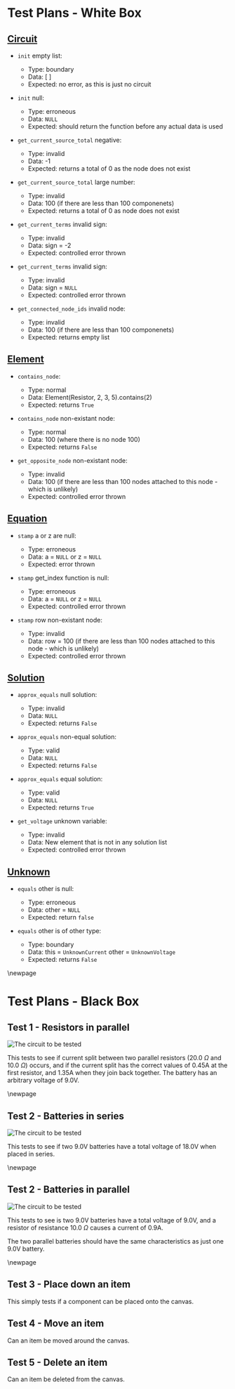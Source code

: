 # Test Plans - White Box


## [Circuit](#circuit)

- `init` empty list:
	- Type: boundary
	- Data: [ ]
	- Expected: no error, as this is just no circuit

- `init` null:
	- Type: erroneous
	- Data: `NULL`
	- Expected: should return the function before any actual
		data is used



- `get_current_source_total` negative:
	- Type: invalid
	- Data: -1
	- Expected: returns a total of 0 as the node does not exist

- `get_current_source_total` large number:
	- Type: invalid
	- Data: 100 (if there are less than 100 componenets)
	- Expected: returns a total of 0 as node does not exist



- `get_current_terms` invalid sign:
	- Type: invalid
	- Data: sign = -2
	- Expected: controlled error thrown

- `get_current_terms` invalid sign:
	- Type: invalid
	- Data: sign = `NULL`
	- Expected: controlled error thrown



- `get_connected_node_ids` invalid node:
	- Type: invalid
	- Data: 100 (if there are less than 100 componenets)
	- Expected: returns empty list

## [Element](#element)

- `contains_node`:
	- Type: normal
	- Data: Element(Resistor, 2, 3, 5).contains(2)
	- Expected: returns `True`

- `contains_node` non-existant node:
	- Type: normal
	- Data: 100 (where there is no node 100)
	- Expected: returns `False`

- `get_opposite_node` non-existant node:
	- Type: invalid
	- Data: 100 (if there are less than 100 nodes
		attached to this node - which is unlikely)
	- Expected: controlled error thrown

## [Equation](#equation)

- `stamp` a or z are null:
	- Type: erroneous
	- Data: a = `NULL` or z = `NULL`
	- Expected: error thrown

- `stamp` get_index function is null:
	- Type: erroneous
	- Data: a = `NULL` or z = `NULL`
	- Expected: controlled error thrown

- `stamp` row non-existant node:
	- Type: invalid
	- Data: row = 100 (if there are less than 100 nodes
		attached to this node - which is unlikely)
	- Expected: controlled error thrown

## [Solution](#solution)

- `approx_equals` null solution:
	- Type: invalid
	- Data: `NULL`
	- Expected: returns `False`

- `approx_equals` non-equal solution:
	- Type: valid
	- Data: `NULL`
	- Expected: returns `False`

- `approx_equals` equal solution:
	- Type: valid
	- Data: `NULL`
	- Expected: returns `True`


- `get_voltage` unknown variable:
	- Type: invalid
	- Data: New element that is not in any solution list
	- Expected: controlled error thrown


## [Unknown](#unknown)

- `equals` other is null:
	- Type: erroneous
	- Data: other = `NULL`
	- Expected: return `false`

- `equals` other is of other type:
	- Type: boundary
	- Data: this = `UnknownCurrent` other = `UnknownVoltage`
	- Expected: returns `False`


\newpage


# Test Plans - Black Box

## Test 1 - Resistors in parallel

![The circuit to be tested](images/blackbox_1.png)

This tests to see if current split between two parallel resistors
(20.0 $\Omega$ and 10.0 $\Omega$) occurs, and if the current split has
the correct values of 0.45A at the first resistor, and 1.35A when
they join back together. The battery has an arbitrary voltage of 9.0V.

\newpage

## Test 2 - Batteries in series

![The circuit to be tested](images/blackbox_2.png)

This tests to see if two 9.0V batteries have a total voltage of 18.0V
when placed in series.

\newpage

## Test 2 - Batteries in parallel

![The circuit to be tested](images/blackbox_3.png)

This tests to see is two 9.0V batteries have a total voltage of 9.0V,
and a resistor of resistance 10.0 $\Omega$ causes a current of 0.9A.

The two parallel batteries should have the same characteristics as just one
9.0V battery.

\newpage

## Test 3 - Place down an item

This simply tests if a component can be placed onto the canvas.

## Test 4 - Move an item

Can an item be moved around the canvas.

## Test 5 - Delete an item

Can an item be deleted from the canvas.

